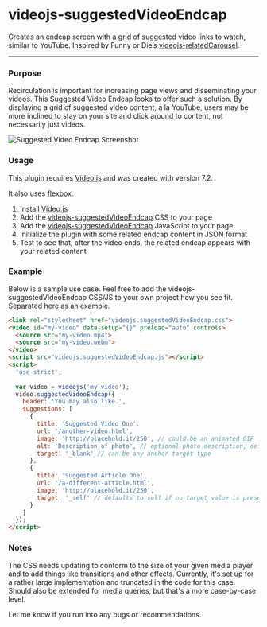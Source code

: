 # videojs-suggestedVideoEndcap
Creates an endcap screen with a grid of suggested video links to watch, similar to YouTube. Inspired by Funny or Die’s [videojs-relatedCarousel](https://github.com/funnyordie/videojs-relatedCarousel).
____

### Purpose
Recirculation is important for increasing page views and disseminating your videos. This Suggested Video Endcap looks to offer such a solution. By displaying a grid of suggested video content, a la YouTube, users may be more inclined to stay on your site and click around to content, not necessarily just videos.

![Suggested Video Endcap Screenshot](https://lh3.googleusercontent.com/-9W5CiLk-t0c/VnwQESr9-0I/AAAAAAAAGKE/Ja841qexZyc/s800-Ic42/suggestedVideoEndcap.png)

### Usage
This plugin requires [Video.js](https://github.com/videojs/video.js) and was created with version 7.2.

It also uses [flexbox](http://caniuse.com/flexbox).

1. Install [Video.js](https://github.com/videojs/video.js)
2. Add the [videojs-suggestedVideoEndcap](https://github.com/jmccraw/videojs-suggestedVideoEndcap/blob/master/videojs.suggestedVideoEndcap.css) CSS to your page
3. Add the [videojs-suggestedVideoEndcap](https://github.com/jmccraw/videojs-suggestedVideoEndcap/blob/master/videojs.suggestedVideoEndcap.js) JavaScript to your page
4. Initialize the plugin with some related endcap content in JSON format
5. Test to see that, after the video ends, the related endcap appears with your related content

### Example
Below is a sample use case. Feel free to add the videojs-suggestedVideoEndcap CSS/JS to your own project how you see fit. Separated here as an example.

```html
<link rel="stylesheet" href="videojs.suggestedVideoEndcap.css">
<video id="my-video" data-setup="{}" preload="auto" controls>
  <source src="my-video.mp4">
  <source src="my-video.webm">
</video>
<script src="videojs.suggestedVideoEndcap.js"></script>
<script>
  'use strict';
  
  var video = videojs('my-video');
  video.suggestedVideoEndcap({
    header: 'You may also like…',
    suggestions: [
      {
        title: 'Suggested Video One',
        url: '/another-video.html',
        image: 'http://placehold.it/250', // could be an animated GIF
        alt: 'Description of photo', // optional photo description, defaults to the title
        target: '_blank' // can be any anchor target type
      },
      {
        title: 'Suggested Article One',
        url: '/a-different-article.html',
        image: 'http://placehold.it/250',
        target: '_self' // defaults to self if no target value is present
      }
    ]
  });
</script>
```

### Notes
The CSS needs updating to conform to the size of your given media player and to add things like transitions and other effects. Currently, it's set up for a rather large implementation and truncated in the code for this case. Should also be extended for media queries, but that's a more case-by-case level.

Let me know if you run into any bugs or recommendations.